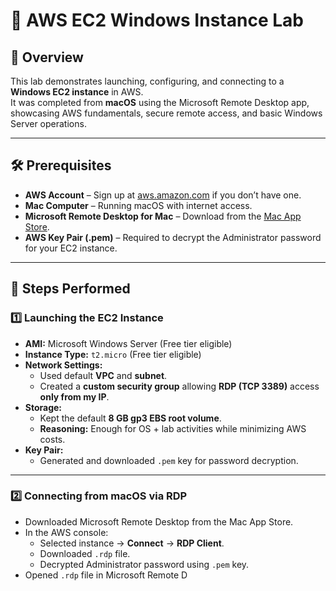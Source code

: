 # 🚀 AWS EC2 Windows Instance Lab

## 📌 Overview
This lab demonstrates launching, configuring, and connecting to a **Windows EC2 instance** in AWS.  
It was completed from **macOS** using the Microsoft Remote Desktop app, showcasing AWS fundamentals, secure remote access, and basic Windows Server operations.

---

## 🛠 Prerequisites
- **AWS Account** – Sign up at [aws.amazon.com](https://aws.amazon.com) if you don’t have one.
- **Mac Computer** – Running macOS with internet access.
- **Microsoft Remote Desktop for Mac** – Download from the [Mac App Store](https://apps.apple.com/app/microsoft-remote-desktop/id1295203466).
- **AWS Key Pair (.pem)** – Required to decrypt the Administrator password for your EC2 instance.

---

## 📂 Steps Performed

### 1️⃣ Launching the EC2 Instance
- **AMI:** Microsoft Windows Server (Free tier eligible)  
- **Instance Type:** `t2.micro` (Free tier eligible)  
- **Network Settings:**
  - Used default **VPC** and **subnet**.
  - Created a **custom security group** allowing **RDP (TCP 3389)** access **only from my IP**.
- **Storage:**
  - Kept the default **8 GB gp3 EBS root volume**.
  - **Reasoning:** Enough for OS + lab activities while minimizing AWS costs.
- **Key Pair:**
  - Generated and downloaded `.pem` key for password decryption.

---

### 2️⃣ Connecting from macOS via RDP
- Downloaded Microsoft Remote Desktop from the Mac App Store.
- In the AWS console:
  - Selected instance → **Connect** → **RDP Client**.
  - Downloaded `.rdp` file.
  - Decrypted Administrator password using `.pem` key.
- Opened `.rdp` file in Microsoft Remote D
